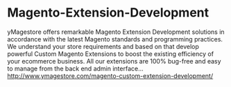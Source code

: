 Magento-Extension-Development
=============================

yMagestore offers remarkable Magento Extension Development solutions in accordance with the latest Magento standards and programming practices. We understand your store requirements and based on that develop powerful Custom Magento Extensions to boost the existing efficiency of your ecommerce business. All our extensions are 100% bug-free and easy to manage from the back end admin interface... http://www.ymagestore.com/magento-custom-extension-development/
